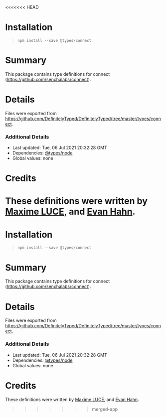 <<<<<<< HEAD
# Installation
> `npm install --save @types/connect`

# Summary
This package contains type definitions for connect (https://github.com/senchalabs/connect).

# Details
Files were exported from https://github.com/DefinitelyTyped/DefinitelyTyped/tree/master/types/connect.

### Additional Details
 * Last updated: Tue, 06 Jul 2021 20:32:28 GMT
 * Dependencies: [@types/node](https://npmjs.com/package/@types/node)
 * Global values: none

# Credits
These definitions were written by [Maxime LUCE](https://github.com/SomaticIT), and [Evan Hahn](https://github.com/EvanHahn).
=======
# Installation
> `npm install --save @types/connect`

# Summary
This package contains type definitions for connect (https://github.com/senchalabs/connect).

# Details
Files were exported from https://github.com/DefinitelyTyped/DefinitelyTyped/tree/master/types/connect.

### Additional Details
 * Last updated: Tue, 06 Jul 2021 20:32:28 GMT
 * Dependencies: [@types/node](https://npmjs.com/package/@types/node)
 * Global values: none

# Credits
These definitions were written by [Maxime LUCE](https://github.com/SomaticIT), and [Evan Hahn](https://github.com/EvanHahn).
>>>>>>> merged-app
